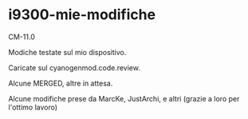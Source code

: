 i9300-mie-modifiche
===================
CM-11.0

Modiche testate sul mio dispositivo.

Caricate sul cyanogenmod.code.review.

Alcune MERGED, altre in attesa.


Alcune modifiche prese da MarcKe, JustArchi, e altri (grazie a loro per l'ottimo lavoro)
